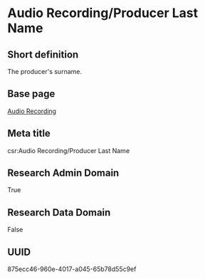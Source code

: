 # Audio Recording/Producer Last Name
## Short definition
The producer's surname.
## Base page
[Audio Recording](https://github.com/EuroCRIS/CASRAI-Dictionairies/blob/main/Objects/Audio%20Recording.md)
## Meta title
csr:Audio Recording/Producer Last Name
## Research Admin Domain
True
## Research Data Domain
False
## UUID
875ecc46-960e-4017-a045-65b78d55c9ef
